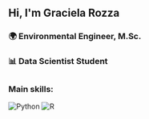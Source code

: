 ## Hi, I'm Graciela Rozza

### 🌍 Environmental Engineer, M.Sc.  
### 📊 Data Scientist Student

##

### Main skills:

![Python](https://img.shields.io/badge/-Python-3776AB?style=flat&logo=python&logoColor=white)
![R](https://img.shields.io/badge/-R-276DC3?style=flat&logo=r&logoColor=white)
